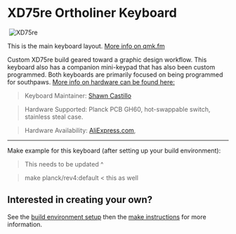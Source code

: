 # XD75re Ortholiner Keyboard

​
![XD75re](http://need-image-hosted-somewhere-link-goes-here.com)
​

This is the main keyboard layout. [More info on qmk.fm](http://qmk.fm/planck/)

Custom XD75re build geared toward a graphic design workflow. This keyboard also has a companion mini-keypad that has also been custom programmed. Both keyboards are primarily focused on being programmed for southpaws. [More info on hardware can be found here:](http://need-new-link-for-this-section/)
​

> Keyboard Maintainer: [Shawn Castillo](https://github.com/s-castillo)

> Hardware Supported: Planck PCB GH60, hot-swappable switch, stainless steal case.

> Hardware Availability: [AliExpress.com](https://www.aliexpress.com/item/xd75re-xd75am-xd75-Custom-Mechanical-Keyboard-75-keys-Underglow-RGB-PCB-GH60-60-programmed-gh60-kle/32818745981.html?spm=a2g0s.9042311.0.0.qVvwok),
> ​

---

Make example for this keyboard (after setting up your build environment):

> This needs to be updated ^

> make planck/rev4:default < this as well

## Interested in creating your own?

See the [build environment setup](https://docs.qmk.fm/build_environment_setup.html) then the [make instructions](https://docs.qmk.fm/make_instructions.html) for more information.
